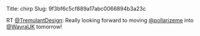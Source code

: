Title: chirp
Slug: 9f3bf6c5cf889a17abc0066894b3a23c

RT <a href="http://twitter.com/TremulantDesign">@TremulantDesign</a>: Really looking forward to moving <a href="http://twitter.com/pollarizeme">@pollarizeme</a> into <a href="http://twitter.com/WayraUK">@WayraUK</a> tomorrow!
